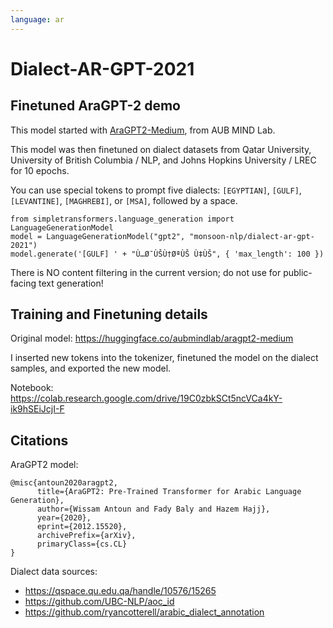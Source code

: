 ```yaml
---
language: ar
---
```


# Dialect-AR-GPT-2021
## Finetuned AraGPT-2 demo

This model started with [AraGPT2-Medium](https://huggingface.co/aubmindlab/aragpt2-medium),
from AUB MIND Lab.

This model was then finetuned on dialect datasets from Qatar University, University of British Columbia / NLP,
and Johns Hopkins University / LREC for 10 epochs.

You can use special tokens to prompt five dialects: `[EGYPTIAN]`, `[GULF]`, `[LEVANTINE]`, `[MAGHREBI]`, or `[MSA]`, followed by a space.

```
from simpletransformers.language_generation import LanguageGenerationModel
model = LanguageGenerationModel("gpt2", "monsoon-nlp/dialect-ar-gpt-2021")
model.generate('[GULF] ' + "Ù…Ø¯ÙŠÙ†ØªÙŠ Ù‡ÙŠ", { 'max_length': 100 })
```

There is NO content filtering in the current version; do not use for public-facing
text generation!

## Training and Finetuning details

Original model: https://huggingface.co/aubmindlab/aragpt2-medium

I inserted new tokens into the tokenizer, finetuned the model on the dialect samples, and exported the new model.

Notebook: https://colab.research.google.com/drive/19C0zbkSCt5ncVCa4kY-ik9hSEiJcjI-F

## Citations 

AraGPT2 model:

```
@misc{antoun2020aragpt2,
      title={AraGPT2: Pre-Trained Transformer for Arabic Language Generation},
      author={Wissam Antoun and Fady Baly and Hazem Hajj},
      year={2020},
      eprint={2012.15520},
      archivePrefix={arXiv},
      primaryClass={cs.CL}
}
```

Dialect data sources:
- https://qspace.qu.edu.qa/handle/10576/15265
- https://github.com/UBC-NLP/aoc_id
- https://github.com/ryancotterell/arabic_dialect_annotation
